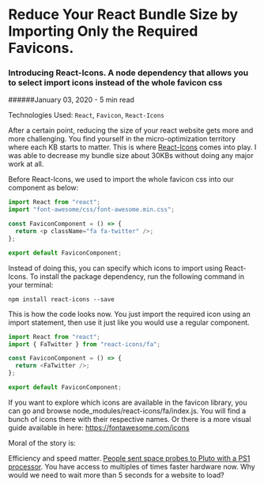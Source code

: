 # Reduce Your React Bundle Size by Importing Only the Required Favicons.

### Introducing React-Icons. A node dependency that allows you to select import icons instead of the whole favicon css

######January 03, 2020 - 5 min read

Technologies Used: `React`, `Favicon`, `React-Icons`

After a certain point, reducing the size of your react website gets more and more challenging. You find yourself in the micro-optimization territory where each KB starts to matter. This is where 
[React-Icons](https://www.npmjs.com/package/react-icons) comes into play. I was able to decrease my bundle
size about 30KBs without doing any major work at all.

Before React-Icons, we used to import the whole favicon css into our component as below:

```javascript
import React from "react";
import "font-awesome/css/font-awesome.min.css";

const FaviconComponent = () => {
  return <p className="fa fa-twitter" />;
};

export default FaviconComponent;
```

Instead of doing this, you can specify which icons to import using React-Icons. To install the package dependency,
 run the following command in your terminal:

```
npm install react-icons --save
```

This is how the code looks now. You just import the required icon using an import statement, then use it just like you would use
a regular component.

```javascript
import React from "react";
import { FaTwitter } from "react-icons/fa";

const FaviconComponent = () => {
  return <FaTwitter />;
};

export default FaviconComponent;
```

If you want to explore which icons are available in the favicon library, you can go and browse node_modules/react-icons/fa/index.js.
You will find a bunch of icons there with their respective names. Or there is a more visual guide available in here: https://fontawesome.com/icons

Moral of the story is:

Efficiency and speed matter. [People sent space probes to Pluto with a PS1 processor](https://www.theverge.com/2015/1/15/7551365/playstation-cpu-powers-new-horizons-pluto-probe). 
You have access to multiples of times faster hardware now. Why would we need to wait more than 5 seconds for a website to load?
